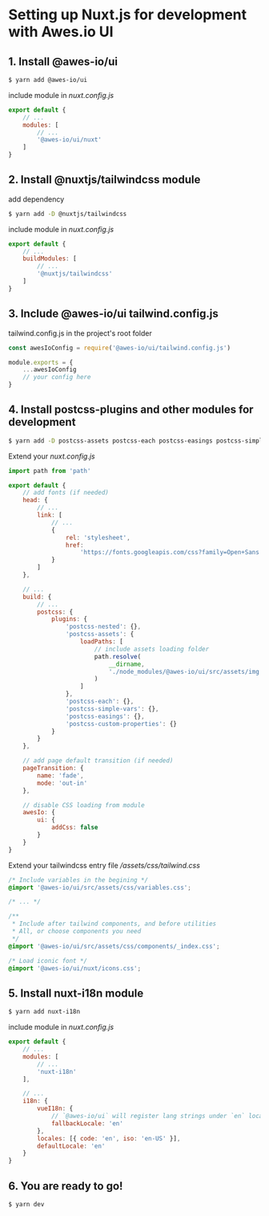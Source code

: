 # Setting up Nuxt.js for development with Awes.io UI

## 1. Install @awes-io/ui

```bash
$ yarn add @awes-io/ui
```

include module in *nuxt.config.js*

```javascript
export default {
    // ...
    modules: [
        // ...
        '@awes-io/ui/nuxt'
    ]
}
```

## 2. Install @nuxtjs/tailwindcss module

add dependency

```bash
$ yarn add -D @nuxtjs/tailwindcss
```

include module in *nuxt.config.js*

```javascript
export default {
    // ...
    buildModules: [
        // ...
        '@nuxtjs/tailwindcss'
    ]
}
```

## 3. Include @awes-io/ui tailwind.config.js

tailwind.config.js in the project's root folder

```javascript
const awesIoConfig = require('@awes-io/ui/tailwind.config.js')

module.exports = {
    ...awesIoConfig
    // your config here
}
```

## 4. Install postcss-plugins and other modules for development

```bash
$ yarn add -D postcss-assets postcss-each postcss-easings postcss-simple-vars chroma-js
```

Extend your *nuxt.config.js*

```javascript
import path from 'path'

export default {
    // add fonts (if needed)
    head: {
        // ...
        link: [
            // ...
            {
                rel: 'stylesheet',
                href:
                    'https://fonts.googleapis.com/css?family=Open+Sans:400,700|Ubuntu:400,500&display=swap'
            }
        ]
    },

    // ...
    build: {
        // ...
        postcss: {
            plugins: {
                'postcss-nested': {},
                'postcss-assets': {
                    loadPaths: [
                        // include assets loading folder
                        path.resolve(
                            __dirname,
                            './node_modules/@awes-io/ui/src/assets/img'
                        )
                    ]
                },
                'postcss-each': {},
                'postcss-simple-vars': {},
                'postcss-easings': {},
                'postcss-custom-properties': {}
            }
        }
    },

    // add page default transition (if needed)
    pageTransition: {
        name: 'fade',
        mode: 'out-in'
    },

    // disable CSS loading from module
    awesIo: {
        ui: {
            addCss: false
        }
    }
}
```

Extend your tailwindcss entry file */assets/css/tailwind.css*

```css
/* Include variables in the begining */
@import '@awes-io/ui/src/assets/css/variables.css';

/* ... */

/**
 * Include after tailwind components, and before utilities
 * All, or choose components you need
 */
@import '@awes-io/ui/src/assets/css/components/_index.css';

/* Load iconic font */
@import '@awes-io/ui/nuxt/icons.css';
```

## 5. Install nuxt-i18n module

```bash
$ yarn add nuxt-i18n
```

include module in *nuxt.config.js*

```javascript
export default {
    // ...
    modules: [
        // ...
        'nuxt-i18n'
    ],

    // ...
    i18n: {
        vueI18n: {
            // `@awes-io/ui` will register lang strings under `en` locale
            fallbackLocale: 'en'
        },
        locales: [{ code: 'en', iso: 'en-US' }],
        defaultLocale: 'en'
    }
}
```

## 6. You are ready to go!

```bash
$ yarn dev
```
